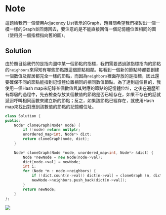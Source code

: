 # Note

這題給我們一個使用Adjacency List表示的Graph，題目問希望我們複製出一個一模一樣的Graph並回傳回去，要注意的是不能直接回傳一個記憶體位置相同的圖（使用另一個指標指向舊的圖）。

## Solution

由於題目給我們的是指向圖中某一個節點的指標，我們需要透過該指標指向的節點的`neighbors`來得知有哪些節點跟這個節點相鄰。每看到一個新的節點時都要創建一個數值及鄰居都完全一樣的節點，而因為`neighbors`裡面存放的是指標，因此還要確保不同的節點能指到記憶體位置相同的相同數值節點。為了達到這個目的，我使用一個Hash map來記錄某個數值與其對應的節點的記憶體位址，之後在遍歷所有鄰居的過程中，先去檢查存放某個數值的節點是否已經存在，如果不存在的話就遞迴呼叫相同函數來建立新的節點；反之，如果該節點已經存在，就使用Hash map來找出對應到該數值的節點的記憶體位址。

```cpp
class Solution {
public:
    Node* cloneGraph(Node* node) {
        if (!node) return nullptr;
        unordered_map<int, Node*> dict;
        return cloneGraph(node, dict);
    }
    
    Node* cloneGraph(Node *node, unordered_map<int, Node*> &dict) {
        Node *newNode = new Node(node->val);
        dict[node->val] = newNode;
        int i;
        for (Node *n : node->neighbors) {
            if (!dict.count(n->val)) dict[n->val] = cloneGraph (n, dict);
            newNode->neighbors.push_back(dict[n->val]);
        }
        return newNode;
    }
};
```

![](https://i.imgur.com/1FP9S0c.png)
